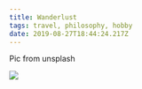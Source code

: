 ```yaml
---
title: Wanderlust
tags: travel, philosophy, hobby
date: 2019-08-27T18:44:24.217Z
---
```

Pic from unsplash

![](/assets/cody-black-nm89mzvar5i-unsplash.jpg)
